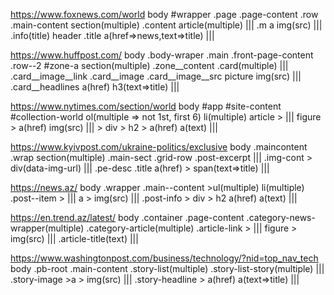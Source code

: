 https://www.foxnews.com/world
body #wrapper .page .page-content .row .main-content section(multiple) .content article(multiple)            ||| .m  a img(src) 						    ||| .info(title) header .title a(href=>news,text=>title) |||

https://www.huffpost.com/ 
body .body-wraper .main .front-page-content .row--2 #zone-a section(multiple) .zone__content .card(multiple) ||| .card__image__link .card__image .card__image__src picture img(src) ||| .card__headlines a(href) h3(text=>title)	     |||

https://www.nytimes.com/section/world
body #app #site-content #collection-world ol(multiple => not 1st, first 6) li(multiple) article >            ||| figure > a(href) img(src) 					    ||| > div > h2 > a(href) a(text) 			     |||

https://www.kyivpost.com/ukraine-politics/exclusive
body .maincontent .wrap section(multiple) .main-sect .grid-row  .post-excerpt 				     ||| .img-cont > div(data-img-url)					    ||| .pe-desc .title a(href) > span(text=>title)	     |||

https://news.az/
body .wrapper .main--content >ul(multiple) li(multiple) .post--item >					     |||  a > img(src) 							    ||| .post-info > div > h2 a(href) a(text) 		     ||| 

https://en.trend.az/latest/
body .container .page-content .category-news-wrapper(multiple) .category-article(multiple) .article-link  >  ||| figure > img(src)						    ||| .article-title(text)				     |||

https://www.washingtonpost.com/business/technology/?nid=top_nav_tech
body .pb-root .main-content .story-list(multiple) .story-list-story(multiple)				     ||| .story-image >a > img(src)   					    ||| .story-headline > a(href) a(text=>title)	     |||